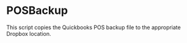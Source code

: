 # POSBackup

This script copies the Quickbooks POS backup file to the appropriate Dropbox location.
